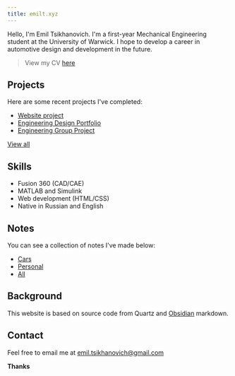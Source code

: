 ```yaml
---
title: emilt.xyz
---
```

Hello, I'm Emil Tsikhanovich. I'm a first-year Mechanical Engineering student at the University of Warwick. I hope to develop a career in automotive design and development in the future.

>View my CV [here](https://drive.google.com/file/d/1pToYvn9GSWlTPdeS1-IEGbN8qMc472RJ/view)

## Projects

Here are some recent projects I've completed:

- [Website project](emil/projects/Original%20portfolio%20website.md)
- [Engineering Design Portfolio](emil/projects/Engineering%20Design%20Portfolio.md)
- [Engineering Group Project](emil/projects/Engineering%20Dragster%20Group%20Project.md)

[View all](tags/projects)

## Skills 

- Fusion 360 (CAD/CAE)
- MATLAB and Simulink
- Web development (HTML/CSS)
- Native in Russian and English

## Notes

You can see a collection of notes I've made below:

- [Cars](tags/cars)
- [Personal](tags/personal)
- [All](/emil)

## Background

This website is based on source code from Quartz and [Obsidian](https://obsidian.md/) markdown.

## Contact

Feel free to email me at [emil.tsikhanovich@gmail.com](https://mailto:emil.tsikhanovich@gmail.com)

**Thanks**




